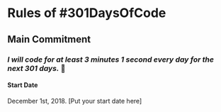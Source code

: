 # Rules of #301DaysOfCode

## Main Commitment
### *I will code for at least 3 minutes 1 second every day for the next 301 days.* :muscle:

#### Start Date
December 1st, 2018. [Put your start date here]

